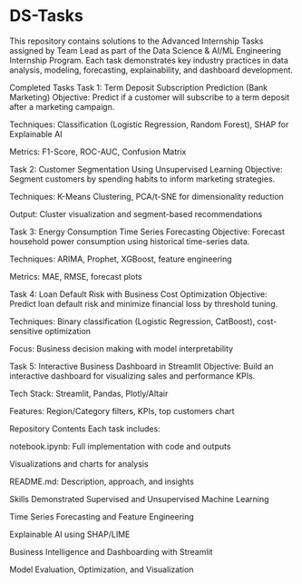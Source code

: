 # DS-Tasks
This repository contains solutions to the Advanced Internship Tasks assigned by Team Lead as part of the Data Science & AI/ML Engineering Internship Program.
Each task demonstrates key industry practices in data analysis, modeling, forecasting, explainability, and dashboard development.

Completed Tasks
Task 1: Term Deposit Subscription Prediction (Bank Marketing)
Objective: Predict if a customer will subscribe to a term deposit after a marketing campaign.

Techniques: Classification (Logistic Regression, Random Forest), SHAP for Explainable AI

Metrics: F1-Score, ROC-AUC, Confusion Matrix

Task 2: Customer Segmentation Using Unsupervised Learning
Objective: Segment customers by spending habits to inform marketing strategies.

Techniques: K-Means Clustering, PCA/t-SNE for dimensionality reduction

Output: Cluster visualization and segment-based recommendations

Task 3: Energy Consumption Time Series Forecasting
Objective: Forecast household power consumption using historical time-series data.

Techniques: ARIMA, Prophet, XGBoost, feature engineering

Metrics: MAE, RMSE, forecast plots

Task 4: Loan Default Risk with Business Cost Optimization
Objective: Predict loan default risk and minimize financial loss by threshold tuning.

Techniques: Binary classification (Logistic Regression, CatBoost), cost-sensitive optimization

Focus: Business decision making with model interpretability

Task 5: Interactive Business Dashboard in Streamlit
Objective: Build an interactive dashboard for visualizing sales and performance KPIs.

Tech Stack: Streamlit, Pandas, Plotly/Altair

Features: Region/Category filters, KPIs, top customers chart

Repository Contents
Each task includes:

notebook.ipynb: Full implementation with code and outputs

Visualizations and charts for analysis

README.md: Description, approach, and insights

 Skills Demonstrated
Supervised and Unsupervised Machine Learning

Time Series Forecasting and Feature Engineering

Explainable AI using SHAP/LIME

Business Intelligence and Dashboarding with Streamlit

Model Evaluation, Optimization, and Visualization
